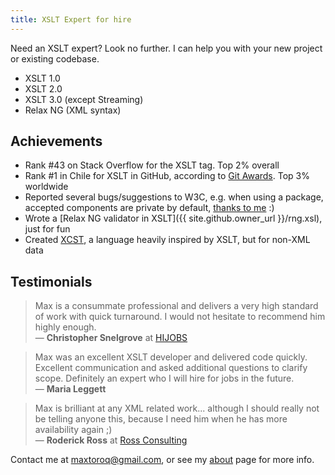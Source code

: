 ```yaml
---
title: XSLT Expert for hire
---
```


Need an XSLT expert? Look no further. I can help you with your new project or existing codebase.

- XSLT 1.0
- XSLT 2.0
- XSLT 3.0 (except Streaming)
- Relax NG (XML syntax)

## Achievements

- Rank #43 on Stack Overflow for the XSLT tag. Top 2% overall
- Rank #1 in Chile for XSLT in GitHub, according to [Git Awards](http://git-awards.com/users/search?login=maxtoroq). Top 3% worldwide
- Reported several bugs/suggestions to W3C, e.g. when using a package, accepted components are private by default, [thanks to me](https://www.w3.org/Bugs/Public/show_bug.cgi?id=29574) :)
- Wrote a [Relax NG validator in XSLT]({{ site.github.owner_url }}/rng.xsl), just for fun
- Created [XCST](/XCST/), a language heavily inspired by XSLT, but for non-XML data

## Testimonials

> Max is a consummate professional and delivers a very high standard of work with quick turnaround. I would not hesitate to recommend him highly enough.  
> — **Christopher Snelgrove** at [HIJOBS](https://hijobs.net/)

> Max was an excellent XSLT developer and delivered code quickly. Excellent communication and asked additional questions to clarify scope. Definitely an expert who I will hire for jobs in the future.  
> — **Maria Leggett**

> Max is brilliant at any XML related work... although I should really not be telling anyone this, because I need him when he has more availability again ;)  
> — **Roderick Ross** at [Ross Consulting](http://www.ross.consulting/)

Contact me at <maxtoroq@gmail.com>, or see my [about](/p/about-me.html) page for more info.
